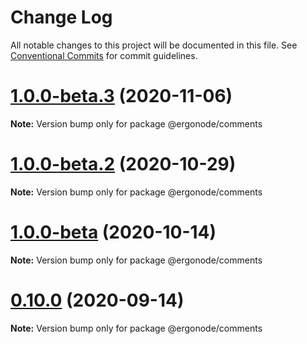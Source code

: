 # Change Log

All notable changes to this project will be documented in this file.
See [Conventional Commits](https://conventionalcommits.org) for commit guidelines.

# [1.0.0-beta.3](https://github.com/ergonode/frontend/compare/v1.0.0-beta.2...v1.0.0-beta.3) (2020-11-06)

**Note:** Version bump only for package @ergonode/comments





# [1.0.0-beta.2](https://github.com/ergonode/frontend/compare/v1.0.0-beta...v1.0.0-beta.2) (2020-10-29)

**Note:** Version bump only for package @ergonode/comments





# [1.0.0-beta](https://github.com/ergonode/frontend/compare/v0.10.0...v1.0.0-beta) (2020-10-14)

**Note:** Version bump only for package @ergonode/comments





# [0.10.0](https://github.com/ergonode/frontend/compare/v0.9.0...v0.10.0) (2020-09-14)

**Note:** Version bump only for package @ergonode/comments
